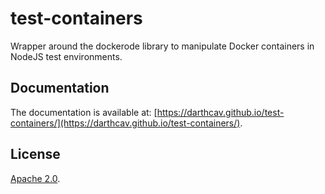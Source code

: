test-containers
===============

Wrapper around the dockerode library to manipulate Docker containers in NodeJS test environments.

## Documentation

The documentation is available at: [https://darthcav.github.io/test-containers/](https://darthcav.github.io/test-containers/).

## License

[Apache 2.0](LICENSE).

